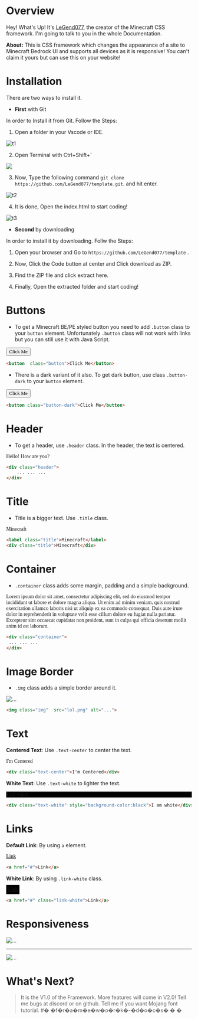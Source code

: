 # Overview

Hey! What's Up! It's [LeGend077](//github.com/LeGend077), the creator of the Minecraft CSS framework. I'm going to talk to you in the whole Documentation. 

**About:** This is CSS framework which changes the appearance of a site to Minecraft Bedrock UI and supports all devices as it is responsive! You can't claim it yours but can use this on your website! 

# Installation

There are two ways to install it.

- **First** with Git

In order to Install it from Git. Follow the Steps:

1. Open a folder in your Vscode or IDE.

![t1](tu1.png)

2. Open Terminal with Ctrl+Shift+**`**

<img src="tu2.png">

3. Now, Type the following command `git clone https://github.com/LeGend077/template.git`. and hit enter.

![t2](tu2.png)

4. It is done, Open the index.html to start coding!

![t3](tu3.png)

- **Second** by downloading

In order to install it by downloading. Follw the Steps:

1. Open your browser and Go to `https://github.com/LeGend077/template` .

2. Now, Click the Code button at center and Click download as ZIP.

3. Find the ZIP file and click extract here.

4. Finally, Open the extracted folder and start coding!

# Buttons

- To get a Minecraft BE/PE styled button you need to add `.button` class to your `button` element. Unfortunately `.button` class will not work with links but you can still use it with Java Script.    

<button class="button" style="font-family:'Mojang'">Click Me</button>
```html
<button  class="button">Click Me</button>
```


- There is a dark variant of it also. To get dark button, use class `.button-dark` to your `button`  element.

<button class="button-dark" style="font-family:'Mojang'">Click Me</button>

```html
<button class="button-dark">Click Me</button>
```


# Header

- To get a header, use `.header` class. In the header, the text is centered.

<div class="header" style="font-family:'Mojang';word-spacing:var(--w-spacing) ;
line-height:var(--l-spacing);">Hello! How are you?</div>

```html
<div class="header">
    ... ... ...
</div>
```



# Title

- Title is a bigger text. Use `.title` class.

<div class="title" style="font-family:'Mojang'">Minecraft</div>

```html
<label class="title">Minecraft</label>
<div class="title">Minecraft</div>
```


# Container

- `.container` class adds some margin, padding and a simple background.

<div class="container" style="font-family:'Mojang';word-spacing:var(--w-spacing) ;
line-height:var(--l-spacing);">Lorem ipsum dolor sit amet, consectetur adipiscing elit, sed do eiusmod tempor incididunt ut labore et dolore magna aliqua. 
Ut enim ad minim veniam, quis nostrud exercitation ullamco laboris nisi ut aliquip ex ea commodo consequat. 
Duis aute irure dolor in reprehenderit in voluptate velit esse cillum dolore eu fugiat nulla pariatur. 
Excepteur sint occaecat cupidatat non proident, sunt in culpa qui officia deserunt mollit anim id est laborum.</div>

```html
<div class="container">
 ... ... ...
</div>
```

# Image Border

- `.img` class adds a simple border around it.

<img class="img"  src="https://www.minecraft.net/content/dam/games/minecraft/background-images/pmp-hero-minecraft.jpg" alt="...">

```html
<img class="img"  src="lol.png" alt="...">
```

# Text

**Centered Text**: Use `.text-center` to center the text.

<div class="text-center" style="font-family:'Mojang'">I'm Centered</div>

```html
<div class="text-center">I'm Centered</div>
```

**White Text**: Use `.text-white` to lighter the text.

<div class="text-white" style="background-color:black ;font-family:'Mojang'">I am white</div>

```html
<div class="text-white" style="background-color:black">I am white</div>
```

# Links

**Default  Link**: By using `a` element.

<a href="#" class="link-white" style="color:black;word-spacing:var(--w-spacing) ;
line-height:var(--l-spacing);font-family:'Mojang'">Link</a>

```html
<a href="#">Link</a>
```

**White Link**: By using `.link-white` class.

<a href="#" class="link-white" style="var(--w-spacing) ;background:black;padding:5px;
line-height:var(--l-spacing);font-family:'Mojang'">Link</a>

```html
<a href="#" class="link-white">Link</a>
```
# Responsiveness

<img class="img"  src="responsive1.png" alt="...">

---

<img class="img"  src="responsive2.png" alt="...">

# What's Next?

> It is the V1.0 of the Framework. More features will come in V2.0! Tell me bugs at discord or on github. Tell me if you want Mojang font tutorial.
#� �f�r�a�m�e�w�o�r�k�-�d�o�c�s�
�
�
